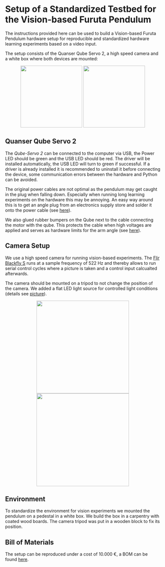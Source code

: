 # Setup of a Standardized Testbed for the Vision-based Furuta Pendulum

The instructions provided here can be used to build a Vision-based Furuta Pendulum hardware setup for reproducible and standardized hardware learning experiments based on a video input.

The setup consists of the Quanser Qube Servo 2, a high speed camera and a white box where both devices are mounted:
 

<p align="center" float="left">
  <img src="pictures/overview.jpg" height="200" />
  <img src="pictures/qube.jpg" height="200" />
</p>



## Quanser Qube Servo 2 

The *Qube-Servo 2* can be connected to the computer via USB, the Power LED should be green and the USB LED should be red. The driver will be installed automatically, the USB LED will turn to green if successful. If a driver is already installed it is recommended to uninstall it before connecting the device, some communication errors between the hardware and Python can be avoided.

The original power cables are not optimal as the pendulum may get caught in the plug when falling down. Especially when running long learning experiments on the hardware this may be annoying. An easy way around this is to get an angle plug from an electronics supply store and solder it onto the power cable (see [here](pictures/angle_plug.jpg)).

We also glued rubber bumpers on the Qube next to the cable connecting the motor with the qube. This protects the cable when high voltages are applied and serves as hardware limits for the arm angle (see [here](pictures/bumpers.jpg)).

## Camera Setup

We use a high speed camera for running vision-based experiments. The [Flir Blackfly S](https://www.flir.de/products/blackfly-s-usb3/) runs at a sample frequency of 522 Hz and thereby allows to run serial control cycles where a picture is taken and a control input calcualted afterwards.

The camera should be mounted on a tripod to not change the position of the camera. We added a flat LED light source for controlled light conditions (details see [picture](pictures/camera_setup.png)).

<p align="center" float="left">
  <img src="pictures/camera_front.jpg" height="300" />
  <img src="pictures/camera_side.jpg" height="300" /> 
</p>

## Environment

To standardize the environment for vision experiments we mounted the pendulum on a pedestal in a white box. We build the box in a carpentry with coated wood boards. The camera tripod was put in a wooden block to fix its position.

## Bill of Materials

The setup can be reproduced under a cost of 10.000 €, a BOM can be found [here](BOM.pdf).